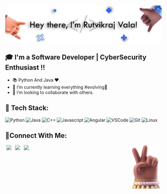 ![Social banner for RutvikrajVala](https://github.com/rutvikraj/rutvikraj/blob/main/assets/profile_card.png)


## 🎓 I'm a Software Developer | CyberSecurity Enthusiast !!

- 📚 Python And Java ❤️.
- 🌱 I’m currently learning everything #evolving🤣
- 👯 I’m looking to collaborate with others.


## 🧰 Tech Stack:

<p align="left">
<img src="https://camo.githubusercontent.com/aa96ee3a3352c9c3c2161d3e95698d0885a277ab85d617fe77912627d37a3959/68747470733a2f2f6564656e742e6769746875622e696f2f537570657254696e7949636f6e732f696d616765732f7376672f707974686f6e2e737667" alt="Python" width="35" height="35">
<img src="https://camo.githubusercontent.com/a870803f30db1d15495072fa9e946a7fa6a6fc1a47fe12324aaf7509c410fc4a/68747470733a2f2f6564656e742e6769746875622e696f2f537570657254696e7949636f6e732f696d616765732f7376672f6a6176612e737667" alt="Java" width="35" height="35">
<img src="https://camo.githubusercontent.com/1141fa873ae7371cd6b723fef0cd57ca14923123983844571416854b7f5e8fb6/68747470733a2f2f6564656e742e6769746875622e696f2f537570657254696e7949636f6e732f696d616765732f7376672f63706c7573706c75732e737667" alt="C++" width="35" height="35">
<img src="https://camo.githubusercontent.com/9496882abd182958bcea4238ab44f7eb8928d7a4144c150f18f6c55ceb9b4490/68747470733a2f2f6564656e742e6769746875622e696f2f537570657254696e7949636f6e732f696d616765732f7376672f6a6176617363726970742e737667" alt="Javascript" width="35" height="35">
<img src="https://camo.githubusercontent.com/0a52f68a159b75266c4ae21683fffa9cbc1af29ea6febc2a8c9ce260a05e521d/68747470733a2f2f6564656e742e6769746875622e696f2f537570657254696e7949636f6e732f696d616765732f7376672f616e67756c61722e737667" alt="Angular" width="35" height="35">
<img src="https://camo.githubusercontent.com/3913c59c7057f9c9a7f79d63c9753930e69790c8f90fbb375a78686e96165d29/68747470733a2f2f6564656e742e6769746875622e696f2f537570657254696e7949636f6e732f696d616765732f7376672f76697375616c73747564696f636f64652e737667" alt="VSCode" width="35" height="35">
<img src="https://camo.githubusercontent.com/a7628672dbfd8720309680580dbfe8aff1d12a1bb2397b5c36cd10a56e08adf7/68747470733a2f2f6564656e742e6769746875622e696f2f537570657254696e7949636f6e732f696d616765732f7376672f6769742e737667" alt="Git" width="35" height="35">
<img src="https://camo.githubusercontent.com/875b2967090ac970937698e92e1bfeefdc6168b9afb428aabfe321e19d549d74/68747470733a2f2f6564656e742e6769746875622e696f2f537570657254696e7949636f6e732f696d616765732f7376672f6c696e75782e737667" alt="Linux" width="35" height="35">
</p>


## 🤝Connect With Me:

<p align='left' style="vertical-align:top; margin:4px">
<a href="mailto:rutvikrajvala@hotmail.com"><img height="35" src="https://camo.githubusercontent.com/21863a9a063d33b20608be917f5601f309abec90ae5cf5dedea38bb6b55d11ab/68747470733a2f2f6564656e742e6769746875622e696f2f537570657254696e7949636f6e732f696d616765732f7376672f6d61696c2e737667"></a>&nbsp;&nbsp;
<a href="https://www.linkedin.com/in/rutvikraj-vala-797737173"><img height="35" src="https://camo.githubusercontent.com/c8a9c5b414cd812ad6a97a46c29af67239ddaeae08c41724ff7d945fb4c047e5/68747470733a2f2f6564656e742e6769746875622e696f2f537570657254696e7949636f6e732f696d616765732f7376672f6c696e6b6564696e2e737667"></a>&nbsp;&nbsp;
<a href="https://www.instagram.com/_rutvikraj/"><img height="35" src="https://camo.githubusercontent.com/c9dacf0f25a1489fdbc6c0d2b41cda58b77fa210a13a886d6f99e027adfbd358/68747470733a2f2f6564656e742e6769746875622e696f2f537570657254696e7949636f6e732f696d616765732f7376672f696e7374616772616d2e737667"></a>&nbsp;&nbsp;
  <img align="right" src="https://github.com/rutvikraj/rutvikraj/blob/main/assets/hand.png" height="140" title="Peace" />
</p>

